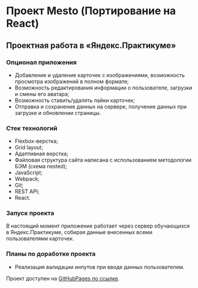 # Проект Mesto (Портирование на React)

## Проектная работа в «Яндекс.Практикуме»

### **Опционал приложения**

- Добавление и удаление карточек с изображениями, возможность просмотра изображений в полном формате;
- Возможность редактирования информации о пользователе, загрузки и смены его аватара;
- Возможность ставить/удалять лайки карточек;
- Отправка и сохранение данных на сервере, получение данных при загрузке и обновлении страницы.

### **Стек технологий**

- Flexbox-верстка;
- Grid layout;
- Адаптивная верстка;
- Файловая структура сайта написана с использованием методологии БЭМ (схема nested);
- JavaScript;
- Webpack;
- Git;
- REST API;
- React.

### **Запуск проекта**

В настоящий момент приложение работает через сервер обучающихся в Яндекс.Практикуме, собирая данные внесенных всеми пользователями карточек.

### **Планы по доработке проекта**

- Реализация валидации инпутов при вводе данных пользователем.

Проект доступен на [GitHubPages по ссылке](https://afanassiev.github.io/mesto-react/).
